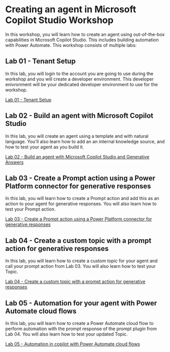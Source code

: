 # Creating an agent in Microsoft Copilot Studio Workshop

In this workshop, you will learn how to create an agent using out-of-the-box capabilities in Microsoft Copilot Studio. This includes building automation with Power Automate. This workshop consists of multiple labs:

## Lab 01 - Tenant Setup

In this lab, you will login to the account you are going to use during the workshop and you will create a developer environment. This developer enivronment will be your dedicated developer environment to use for the workshop.

[Lab 01 - Tenant Setup](./lab-01/README.md)

## Lab 02 - Build an agent with Microsoft Copilot Studio

In this lab, you will create an agent using a template and with natural language. You'll also learn how to add an an internal knowledge source, and how to test your agent as you build it.

[Lab 02 - Build an agent with Microsoft Copilot Studio and Generative Answers](./lab-02/README.md)

## Lab 03 - Create a Prompt action using a Power Platform connector for generative responses

In this lab, you will learn how to create a Prompt action and add this as an action to your agent for generative responses. You will also learn how to test your Prompt action.

[Lab 03 - Create a Prompt action using a Power Platform connector for generative responses](./lab-03/README.md)

## Lab 04 - Create a custom topic with a prompt action for generative responses

In this lab, you will learn how to create a custom topic for your agent and call your prompt action from Lab 03. You will also learn how to test your Topic.

[Lab 04 - Create a custom topic with a prompt action for generative responses](./lab-04/README.md)

## Lab 05 - Automation for your agent with Power Automate cloud flows

In this lab, you will learn how to create a Power Automate cloud flow to perform automation with the prompt response of the prompt plugin from Lab 04. You will also learn how to test your updated Topic.

[Lab 05 - Automation in copilot with Power Automate cloud flows](./lab-05/README.md)
